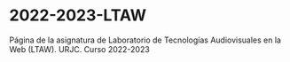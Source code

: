 # 2022-2023-LTAW
Página de la asignatura de Laboratorio de Tecnologías Audiovisuales en la Web (LTAW). URJC. Curso 2022-2023

